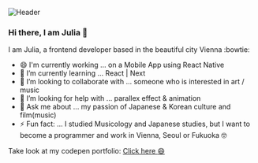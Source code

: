 ![Header](https://github.com/YuriDevAT/YuriDevAT/blob/main/Blue%20Skyline%20Details%20General%20LinkedIn%20Banner.png)

### Hi there, I am Julia 👋

I am Julia, a frontend developer based in the beautiful city Vienna  :bowtie:

- 😄 I'm currently working ... on a Mobile App using React Native 
- 🌱 I’m currently learning ... React | Next
- 👯 I’m looking to collaborate with ... someone who is interested in art / music
- 🤔 I’m looking for help with ... parallex effect & animation
- 💬 Ask me about ... my passion of Japanese & Korean culture and film(music)
- ⚡ Fun fact: ... I studied Musicology and Japanese studies, but I want to become a programmer and work in Vienna, Seoul or Fukuoka :nerd_face:

Take look at my codepen portfolio: [Click here :smile:](https://codepen.io/YuriDevAT)



<!--
**saliainred/saliainred** is a ✨ _special_ ✨ repository because its `README.md` (this file) appears on your GitHub profile.
![]()
Here are some ideas to get you started:

- 🔭 I’m currently working on ...
- 🌱 I’m currently learning ...
- 👯 I’m looking to collaborate on ...
- 🤔 I’m looking for help with ...
- 💬 Ask me about ...
- 📫 How to reach me: ...
- 😄 Pronouns: ...
- ⚡ Fun fact: ...
-->
